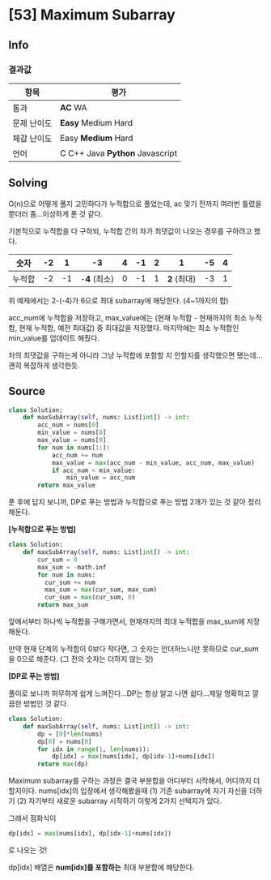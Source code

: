 # [53] Maximum Subarray

## Info

### 결과값

| 항목        | 평가                             |
| ----------- | -------------------------------- |
| 통과        | **AC** WA                        |
| 문제 난이도 | **Easy** Medium Hard             |
| 체감 난이도 | Easy **Medium** Hard             |
| 언어        | C C++ Java **Python** Javascript |

## Solving

O(n)으로 어떻게 풀지 고민하다가 누적합으로 풀었는데, ac 맞기 전까지 여러번 틀렸을뿐더러 좀...이상하게 푼 것 같다.

기본적으로 누적합을 다 구하되, 누적합 간의 차가 최댓값이 나오는 경우를 구하려고 했다.

| 숫자   | -2   | 1    | -3            | 4    | -1   | 2    | 1            | -5   | 4    |
| ------ | ---- | ---- | ------------- | ---- | ---- | ---- | ------------ | ---- | ---- |
| 누적합 | -2   | -1   | -**4** (최소) | 0    | -1   | 1    | **2** (최대) | -3   | 1    |

위 예제에서는 2-(-4)가 6으로 최대 subarray에 해당한다. (4~1까지의 합)

acc_num에 누적합을 저장하고, max_value에는 (현재 누적합 - 현재까지의 최소 누적합, 현재 누적합, 예전 최대값) 중 최대값을 저장했다. 마지막에는 최소 누적합인 min_value를 업데이트 해줬다.

차의 최댓값을 구하는게 아니라 그냥 누적합에 포함할 지 안할지를 생각했으면 됐는데...괜히 복잡하게 생각한듯.

## Source

```python
class Solution:
    def maxSubArray(self, nums: List[int]) -> int:
        acc_num = nums[0]
        min_value = nums[0]
        max_value = nums[0]
        for num in nums[1:]:
            acc_num += num
            max_value = max(acc_num - min_value, acc_num, max_value)
            if acc_num < min_value:
                min_value = acc_num
        return max_value
```

푼  후에 답지 보니까, DP로 푸는 방법과 누적합으로 푸는 방법 2개가 있는 것 같아 정리해둔다.

**[누적합으로 푸는 방법]**

```python
class Solution:
    def maxSubArray(self, nums: List[int]) -> int:
        cur_sum = 0
        max_sum = -math.inf
        for num in nums:
          cur_sum += num
          max_sum = max(cur_sum, max_sum)
          cur_sum = max(cur_sum, 0)
        return max_sum
```

앞에서부터 하나씩 누적합을 구해가면서, 현재까지의 최대 누적합을 max_sum에 저장해둔다.

만약 현재 단계의 누적합이 0보다 작다면, 그 숫자는 안더하느니만 못하므로 cur_sum을 0으로 해준다. (그 전의 숫자는 더하지 않는 것)

**[DP로 푸는 방법]**

풀이로 보니까 허무하게 쉽게 느껴진다...DP는 항상 알고 나면 쉽다...제일 명확하고 깔끔한 방법인 것 같다.

```python
class Solution:
    def maxSubArray(self, nums: List[int]) -> int:
        dp = [0]*len(nums)
        dp[0] = nums[0]
        for idx in range(1, len(nums)):
            dp[idx] = max(nums[idx], dp[idx-1]+nums[idx])
        return max(dp)
```

Maximum subarray를 구하는 과정은 결국 부분합을 어디부터 시작해서, 어디까지 더할지이다. nums[idx]의 입장에서 생각해봤을때 (1) 기존 subarray에 자기 자신을 더하기 (2) 자기부터 새로운 subarray 시작하기 이렇게 2가지 선택지가 있다.

그래서 점화식이

```python
dp[idx] = max(nums[idx], dp[idx-1]+nums[idx]) 
```

로 나오는 것! 

dp[idx] 배열은 **num[idx]를 포함하는** 최대 부분합에 해당한다.